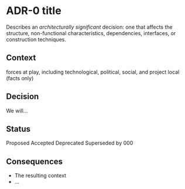 # ADR-0 title

Describes an _architecturally significant_ decision: one that affects the structure, non-functional characteristics, dependencies, interfaces, or construction techniques.

## Context

forces at play, including technological, political, social, and project local (facts only)

## Decision

We will…

## Status

Proposed
Accepted
Deprecated
Superseded by 000

## Consequences

* The resulting context
* …
